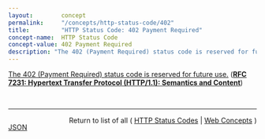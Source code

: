```yaml
---
layout:        concept
permalink:     "/concepts/http-status-code/402"
title:         "HTTP Status Code: 402 Payment Required"
concept-name:  HTTP Status Code
concept-value: 402 Payment Required
description: "The 402 (Payment Required) status code is reserved for future use."
---
```


[The 402 (Payment Required) status code is reserved for future use.](https://datatracker.ietf.org/doc/html/rfc7231#section-6.5.2 "Read documentation for HTTP Status Code &#34;402&#34;") (**[RFC 7231: Hypertext Transfer Protocol (HTTP/1.1): Semantics and Content](/specs/IETF/RFC/7231 "The Hypertext Transfer Protocol (HTTP) is an application-level protocol for distributed, collaborative, hypertext information systems. This document defines the semantics of HTTP/1.1 messages as expressed by request methods, request header fields, response status codes, and response header fields, along with the payload of messages (metadata and body content) and mechanisms for content negotiation.")**)

<br/>
<hr/>

<p style="float : left"><a href="./402.json" title="JSON representing this particular Web Concept value">JSON</a></p>
<p style="text-align: right">Return to list of all ( <a href="../http-status-code/">HTTP Status Codes</a> | <a href="../">Web Concepts</a> )</p>

